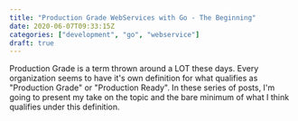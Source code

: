 ```yaml
---
title: "Production Grade WebServices with Go - The Beginning"
date: 2020-06-07T09:33:15Z
categories: ["development", "go", "webservice"]
draft: true
---
```


Production Grade is a term thrown around a LOT these days. Every organization seems to have it's own definition for what qualifies as "Production Grade" or "Production Ready". In these series of posts, I'm going to present my take on the topic and the bare minimum of what I think qualifies under this definition.
